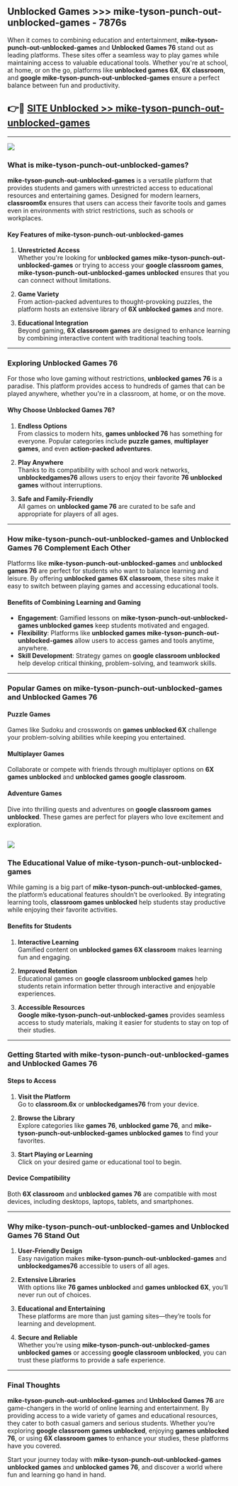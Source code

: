 ## Unblocked Games >>> mike-tyson-punch-out-unblocked-games - 7876s 

When it comes to combining education and entertainment, **mike-tyson-punch-out-unblocked-games** and **Unblocked Games 76** stand out as leading platforms. These sites offer a seamless way to play games while maintaining access to valuable educational tools. Whether you're at school, at home, or on the go, platforms like **unblocked games 6X**, **6X classroom**, and **google mike-tyson-punch-out-unblocked-games** ensure a perfect balance between fun and productivity.
## 👉🔴 [SITE Unblocked >> mike-tyson-punch-out-unblocked-games](https://unblockedgames.edu.pl?title=mike-tyson-punch-out-unblocked-games&ref=22JU)
---
<a href="https://unblockedgames.edu.pl?title=mike-tyson-punch-out-unblocked-games&ref=22JU/"><img src="https://github.com/user-attachments/assets/438f12ca-57a4-47a3-8ead-c64da593a1e5"/></a>
### What is mike-tyson-punch-out-unblocked-games?  

**mike-tyson-punch-out-unblocked-games** is a versatile platform that provides students and gamers with unrestricted access to educational resources and entertaining games. Designed for modern learners, **classroom6x** ensures that users can access their favorite tools and games even in environments with strict restrictions, such as schools or workplaces.  

#### Key Features of mike-tyson-punch-out-unblocked-games  

1. **Unrestricted Access**  
   Whether you're looking for **unblocked games mike-tyson-punch-out-unblocked-games** or trying to access your **google classroom games**, **mike-tyson-punch-out-unblocked-games unblocked** ensures that you can connect without limitations.  

2. **Game Variety**  
   From action-packed adventures to thought-provoking puzzles, the platform hosts an extensive library of **6X unblocked games** and more.  

3. **Educational Integration**  
   Beyond gaming, **6X classroom games** are designed to enhance learning by combining interactive content with traditional teaching tools.  



---

### Exploring Unblocked Games 76  

For those who love gaming without restrictions, **unblocked games 76** is a paradise. This platform provides access to hundreds of games that can be played anywhere, whether you're in a classroom, at home, or on the move.  

#### Why Choose Unblocked Games 76?  

1. **Endless Options**  
   From classics to modern hits, **games unblocked 76** has something for everyone. Popular categories include **puzzle games**, **multiplayer games**, and even **action-packed adventures**.  

2. **Play Anywhere**  
   Thanks to its compatibility with school and work networks, **unblockedgames76** allows users to enjoy their favorite **76 unblocked games** without interruptions.  

3. **Safe and Family-Friendly**  
   All games on **unblocked game 76** are curated to be safe and appropriate for players of all ages.  

---

### How mike-tyson-punch-out-unblocked-games and Unblocked Games 76 Complement Each Other  

Platforms like **mike-tyson-punch-out-unblocked-games** and **unblocked games 76** are perfect for students who want to balance learning and leisure. By offering **unblocked games 6X classroom**, these sites make it easy to switch between playing games and accessing educational tools.  

#### Benefits of Combining Learning and Gaming  

- **Engagement**: Gamified lessons on **mike-tyson-punch-out-unblocked-games unblocked games** keep students motivated and engaged.  
- **Flexibility**: Platforms like **unblocked games mike-tyson-punch-out-unblocked-games** allow users to access games and tools anytime, anywhere.  
- **Skill Development**: Strategy games on **google classroom unblocked** help develop critical thinking, problem-solving, and teamwork skills.  

---

### Popular Games on mike-tyson-punch-out-unblocked-games and Unblocked Games 76  

#### Puzzle Games  

Games like Sudoku and crosswords on **games unblocked 6X** challenge your problem-solving abilities while keeping you entertained.  

#### Multiplayer Games  

Collaborate or compete with friends through multiplayer options on **6X games unblocked** and **unblocked games google classroom**.  

#### Adventure Games  

Dive into thrilling quests and adventures on **google classroom games unblocked**. These games are perfect for players who love excitement and exploration.  

<a href="http://download.freeplayer.one?title=mike-tyson-punch-out-unblocked-games&ref=23D/"><img src="https://github.com/user-attachments/assets/fe0c3e91-c8e1-489c-acf0-e2f614c12fb8"/></a>
---

### The Educational Value of mike-tyson-punch-out-unblocked-games  

While gaming is a big part of **mike-tyson-punch-out-unblocked-games**, the platform’s educational features shouldn’t be overlooked. By integrating learning tools, **classroom games unblocked** help students stay productive while enjoying their favorite activities.  

#### Benefits for Students  

1. **Interactive Learning**  
   Gamified content on **unblocked games 6X classroom** makes learning fun and engaging.  

2. **Improved Retention**  
   Educational games on **google classroom unblocked games** help students retain information better through interactive and enjoyable experiences.  

3. **Accessible Resources**  
   **Google mike-tyson-punch-out-unblocked-games** provides seamless access to study materials, making it easier for students to stay on top of their studies.  

---

### Getting Started with mike-tyson-punch-out-unblocked-games and Unblocked Games 76  

#### Steps to Access  

1. **Visit the Platform**  
   Go to **classroom.6x** or **unblockedgames76** from your device.  

2. **Browse the Library**  
   Explore categories like **games 76**, **unblocked game 76**, and **mike-tyson-punch-out-unblocked-games unblocked games** to find your favorites.  

3. **Start Playing or Learning**  
   Click on your desired game or educational tool to begin.  

#### Device Compatibility  

Both **6X classroom** and **unblocked games 76** are compatible with most devices, including desktops, laptops, tablets, and smartphones.  

---

### Why mike-tyson-punch-out-unblocked-games and Unblocked Games 76 Stand Out  

1. **User-Friendly Design**  
   Easy navigation makes **mike-tyson-punch-out-unblocked-games** and **unblockedgames76** accessible to users of all ages.  

2. **Extensive Libraries**  
   With options like **76 games unblocked** and **games unblocked 6X**, you’ll never run out of choices.  

3. **Educational and Entertaining**  
   These platforms are more than just gaming sites—they’re tools for learning and development.  

4. **Secure and Reliable**  
   Whether you’re using **mike-tyson-punch-out-unblocked-games unblocked games** or accessing **google classroom unblocked**, you can trust these platforms to provide a safe experience.  

---

### Final Thoughts  

**mike-tyson-punch-out-unblocked-games** and **Unblocked Games 76** are game-changers in the world of online learning and entertainment. By providing access to a wide variety of games and educational resources, they cater to both casual gamers and serious students. Whether you’re exploring **google classroom games unblocked**, enjoying **games unblocked 76**, or using **6X classroom games** to enhance your studies, these platforms have you covered.  

Start your journey today with **mike-tyson-punch-out-unblocked-games unblocked games** and **unblocked games 76**, and discover a world where fun and learning go hand in hand.  